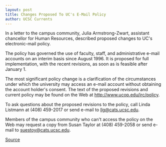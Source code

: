 ```yaml
---
layout: post
title: Changes Proposed To UC's E-Mail Policy
author: UCSC Currents
---
```


In a letter to the campus community, Julia Armstrong-Zwart, assistant chancellor for Human Resources, described proposed changes to UC's electronic-mail policy.

The policy has governed the use of faculty, staff, and administrative e-mail accounts on an interim basis since August 1996. It is proposed for full implementation, with the recent revisions, as soon as is feasible after January 1.

The most significant policy change is a clarification of the circumstances under which the university may access an e-mail account without obtaining the account holder's consent. The text of the proposed revisions and current policy may be found on the Web at <http://www.ucop.edu/irc/policy>.

To ask questions about the proposed revisions to the policy, call Linda Listmann at (408) 459-2017 or send e-mail to llg@cats.ucsc.edu.

Members of the campus community who can't access the policy on the Web may request a copy from Susan Taylor at (408) 459-2058 or send e-mail to suestoy@cats.ucsc.edu.

[Source](http://www1.ucsc.edu/oncampus/currents/97-12-08/email.htm "Permalink to UC revises e-mail policy: 12-08-97")
